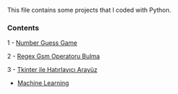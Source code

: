 This file contains some projects that I coded with Python.

### Contents

1 - [Number Guess Game](https://github.com/samettyldrm/myprojects/blob/main/number-guess-game.py)

2 - [Regex Gsm Operatoru Bulma](https://github.com/samettyldrm/myprojects/blob/main/regex-gsm-operatoru-bul.py)

3 - [Tkinter ile Hatırlayıcı Arayüz](https://github.com/samettyldrm/myprojects/blob/main/tkinter-hatirlatici-arayuz.py)

* [Machine Learning](https://github.com/samettyldrm/myprojects/tree/main/machine-learning)
